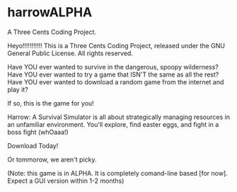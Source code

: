 # harrowALPHA
A Three Cents Coding Project.

Heyo!!!!!!!!!!!
This is a Three Cents Coding Project, released under the GNU General Public License. All rights reserved.

Have YOU ever wanted to survive in the dangerous, spoopy wilderness?
Have YOU ever wanted to try a game that ISN'T the same as all the rest?
Have YOU ever wanted to download a random game from the internet and play it?

If so, this is the game for you!

Harrow: A Survival Simulator is all about strategically managing resources in an unfamiliar environment. You'll explore, find easter eggs, and fight in a boss fight (whOaaa!)

Download Today!

Or tommorow, we aren't picky.

(Note: this game is in ALPHA. It is completely comand-line based [for now]. Expect a GUI version within 1-2 months)
